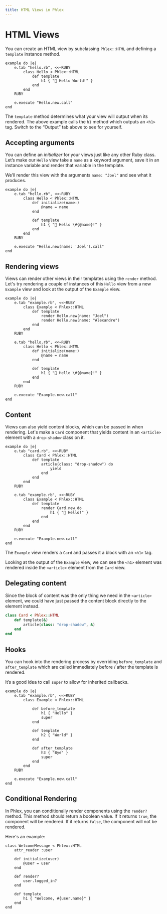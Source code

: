 ```yaml
---
title: HTML Views in Phlex
---
```


# HTML Views

You can create an HTML view by subclassing `Phlex::HTML` and defining a `template` instance method.

```phlex
example do |e|
	e.tab "hello.rb", <<~RUBY
		class Hello < Phlex::HTML
			def template
				h1 { "👋 Hello World!" }
			end
		end
	RUBY

	e.execute "Hello.new.call"
end
```

The `template` method determines what your view will output when its rendered. The above example calls the `h1` method which outputs an `<h1>` tag. Switch to the “Output” tab above to see for yourself.

## Accepting arguments

You can define an *initializer* for your views just like any other Ruby class. Let’s make our `Hello` view take a `name` as a keyword argument, save it in an instance variable and render that variable in the template.

We’ll render this view with the arguments `name: "Joel"` and see what it produces.

```phlex
example do |e|
	e.tab "hello.rb", <<~RUBY
		class Hello < Phlex::HTML
			def initialize(name:)
				@name = name
			end

			def template
				h1 { "👋 Hello \#{@name}!" }
			end
		end
	RUBY

	e.execute "Hello.new(name: 'Joel').call"
end
```

## Rendering views

Views can render other views in their templates using the `render` method. Let's try rendering a couple of instances of this `Hello` view from a new `Example` view and look at the output of the `Example` view.

```phlex
example do |e|
	e.tab "example.rb", <<~RUBY
		class Example < Phlex::HTML
			def template
				render Hello.new(name: "Joel")
				render Hello.new(name: "Alexandre")
			end
		end
	RUBY

	e.tab "hello.rb", <<~RUBY
		class Hello < Phlex::HTML
			def initialize(name:)
				@name = name
			end

			def template
				h1 { "👋 Hello \#{@name}!" }
			end
		end
	RUBY

	e.execute "Example.new.call"
end
```

## Content

Views can also yield content blocks, which can be passed in when rendering. Let's make a `Card` component that yields content in an `<article>` element with a `drop-shadow` class on it.

```phlex
example do |e|
	e.tab "card.rb", <<~RUBY
		class Card < Phlex::HTML
			def template
				article(class: "drop-shadow") do
					yield
				end
			end
		end
	RUBY

	e.tab "example.rb", <<~RUBY
		class Example < Phlex::HTML
			def template
				render Card.new do
					h1 { "👋 Hello!" }
				end
			end
		end
	RUBY

	e.execute "Example.new.call"
end
```

The `Example` view renders a `Card` and passes it a block with an `<h1>` tag.

Looking at the output of the `Example` view, we can see the `<h1>` element was rendered inside the `<article>` element from the `Card` view.

## Delegating content

Since the block of content was the only thing we need in the `<article>` element, we could have just passed the content block directly to the element instead.

```ruby
class Card < Phlex::HTML
	def template(&)
		article(class: "drop-shadow", &)
	end
end
```

## Hooks

You can hook into the rendering process by overriding `before_template` and `after_template` which are called immediately before / after the template is rendered.

It’s a good idea to call `super` to allow for inherited callbacks.


```phlex
example do |e|
	e.tab "example.rb", <<~RUBY
		class Example < Phlex::HTML

			def before_template
				h1 { "Hello" }
				super
			end

			def template
				h2 { "World" }
			end

			def after_template
				h3 { "Bye" }
				super
			end
		end
	RUBY

	e.execute "Example.new.call"
end
```

## Conditional Rendering

In Phlex, you can conditionally render components using the `render?` method. This method should return a boolean value. If it returns `true`, the component will be rendered. If it returns `false`, the component will not be rendered.

Here's an example:

```phlex
class WelcomeMessage < Phlex::HTML
	attr_reader :user

	def initialize(user)
		@user = user
	end

	def render?
		user.logged_in?
	end

	def template
		h1 { "Welcome, #{user.name}" }
	end
end
